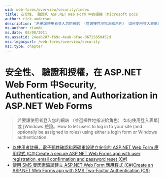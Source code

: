 ```yaml
---
uid: web-forms/overview/security/index
title: 安全性、 驗證和 ASP.NET Web Form 中的授權 |Microsoft Docs
author: rick-anderson
description: '若要讓使用者登入您的網站 （並選擇性地指派給角色） 如何使用登入表單] 或 [Windows 驗證。'
ms.author: riande
ms.date: 08/08/2011
ms.assetid: 24eab207-f69c-4eab-bfae-06725050452d
msc.legacyurl: /web-forms/overview/security
msc.type: chapter
---
```

<a name="security-authentication-and-authorization-in-aspnet-web-forms"></a><span data-ttu-id="3c05b-103">安全性、 驗證和授權，在 ASP.NET Web Form 中</span><span class="sxs-lookup"><span data-stu-id="3c05b-103">Security, Authentication, and Authorization in ASP.NET Web Forms</span></span>
====================
> <span data-ttu-id="3c05b-104">若要讓使用者登入您的網站 （並選擇性地指派給角色） 如何使用登入表單] 或 [Windows 驗證。</span><span class="sxs-lookup"><span data-stu-id="3c05b-104">How to let users to log in to your site (and optionally be assigned to roles) using either a login form or Windows authentication.</span></span>


- [<span data-ttu-id="3c05b-105">以使用者註冊、電子郵件確認和密碼重設建立安全的 ASP.NET Web Form 應用程式 (C#)</span><span class="sxs-lookup"><span data-stu-id="3c05b-105">Create a secure ASP.NET Web Forms app with user registration, email confirmation and password reset (C#)</span></span>](create-a-secure-aspnet-web-forms-app-with-user-registration-email-confirmation-and-password-reset.md)
- [<span data-ttu-id="3c05b-106">使用 SMS 雙因素驗證建立 ASP.NET Web Form 應用程式 (C#)</span><span class="sxs-lookup"><span data-stu-id="3c05b-106">Create an ASP.NET Web Forms app with SMS Two-Factor Authentication (C#)</span></span>](create-an-aspnet-web-forms-app-with-sms-two-factor-authentication.md)
